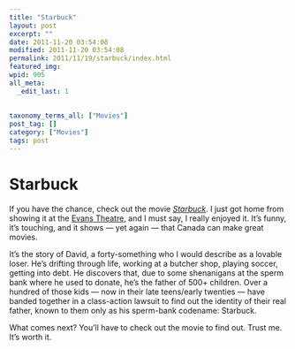 ```yaml
---
title: "Starbuck"
layout: post
excerpt: ""
date: 2011-11-20 03:54:08
modified: 2011-11-20 03:54:08
permalink: 2011/11/19/starbuck/index.html
featured_img: 
wpid: 905
all_meta: 
  _edit_last: 1
  
  
taxonomy_terms_all: ["Movies"]
post_tag: []
category: ["Movies"]
tags: post
---
```


# Starbuck

If you have the chance, check out the movie [*Starbuck*](http://evanstheatre.ca/movies/starbuck/ "Starbuck at the Evans"). I just got home from showing it at the [Evans Theatre](http://evanstheatre.ca/), and I must say, I really enjoyed it. It’s funny, it’s touching, and it shows — yet again — that Canada can make great movies.

It’s the story of David, a forty-something who I would describe as a lovable loser. He’s drifting through life, working at a butcher shop, playing soccer, getting into debt. He discovers that, due to some shenanigans at the sperm bank where he used to donate, he’s the father of 500+ children. Over a hundred of those kids — now in their late teens/early twenties — have banded together in a class-action lawsuit to find out the identity of their real father, known to them only as his sperm-bank codename: Starbuck.

What comes next? You’ll have to check out the movie to find out. Trust me. It’s worth it.